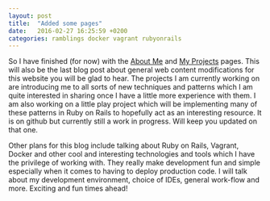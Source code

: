 ```yaml
---
layout: post
title:  "Added some pages"
date:   2016-02-27 16:25:59 +0200
categories: ramblings docker vagrant rubyonrails
---
```


So I have finished (for now) with the [About Me](/about/index.html) and [My Projects](/projects/index.html) pages.
This will also be the last blog post about general web content modifications for this website you will be glad to hear.
The projects I am currently working on are introducing me to all sorts of new techniques and patterns which I am quite
interested in sharing once I have a little more experience with them. I am also working on a little play project
which will be implementing many of these patterns in Ruby on Rails to hopefully act as an interesting resource. It is
on github but currently still a work in progress. Will keep you updated on that one.

Other plans for this blog include talking about Ruby on Rails, Vagrant, Docker and other cool and interesting
technologies and tools which I have the privilege of working with. They really make development fun and simple
especially when it comes to having to deploy production code. I will talk about my development environment, choice of IDEs,
general work-flow and more. Exciting and fun times ahead!
